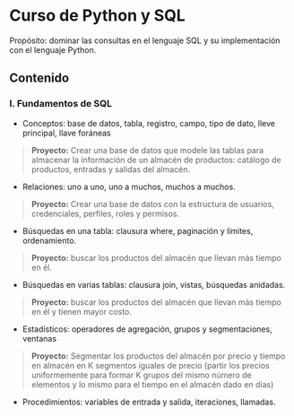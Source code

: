 # Curso de Python y SQL

Propósito: dominar las consultas en el lenguaje SQL y su implementación con el lenguaje Python.

## Contenido

### I. Fundamentos de SQL

* Conceptos: base de datos, tabla, registro, campo, tipo de dato, lleve principal, llave foráneas

> **Proyecto:** Crear una base de datos que modele las tablas para almacenar la información de un almacén de productos: catálogo de productos, entradas y salidas del almacén.

* Relaciones: uno a uno, uno a muchos, muchos a muchos.

> **Proyecto:** Crear una base de datos con la estructura de usuarios, credenciales, perfiles, roles y permisos.

* Búsquedas en una tabla: clausura where, paginación y límites, ordenamiento.

> **Proyecto:** buscar los productos del almacén que llevan más tiempo en él.

* Búsquedas en varias tablas: clausura join, vistas, búsquedas anidadas.

> **Proyecto:** buscar los productos del almacén que llevan más tiempo en él y tienen mayor costo.

* Estadísticos: operadores de agregación, grupos y segmentaciones, ventanas

> **Proyecto:** Segmentar los productos del almacén por precio y tiempo en almacén en K segmentos iguales de precio (partir los precios uniformemente para formar K grupos del mismo número de elementos y lo mismo para el tiempo en el almacén dado en días)

* Procedimientos: variables de entrada y salida, iteraciones, llamadas.
